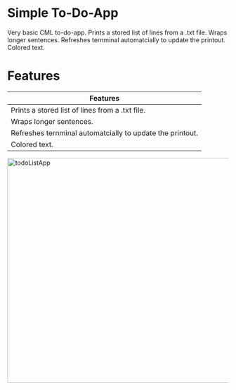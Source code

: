 # Simple To-Do-App
Very basic CML to-do-app. Prints a stored list of lines from a .txt file. Wraps longer sentences. Refreshes ternminal automatcially to update the printout. Colored text. 
# Features
| Features  
| ------------- |
| Prints a stored list of lines from a .txt file.  |
| Wraps longer sentences.  |
| Refreshes ternminal automatcially to update the printout.|
|Colored text.|
<img width="1011" height="511" alt="todoListApp" src="https://github.com/user-attachments/assets/6a966ed8-616b-4ba7-b493-b1cfc4772f69" />
